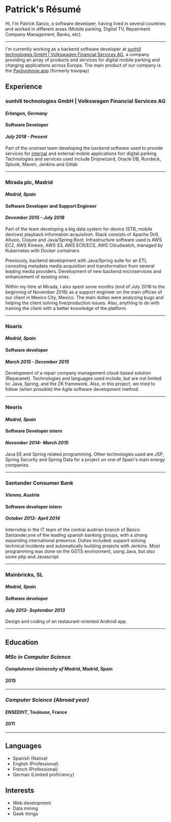 # Patrick's Résumé

Hi, I'm Patrick Sanzo, a software developer, having lived in several countries and worked in different areas (Mobile parking, Digital TV, Repairment Company Management, Banks, etc).
* * *
I'm currently working as a backend software developer at [sunhill technologies GmbH | Volkswagen Financial Services AG](https://www.sunhill-technologies.com/), a company providing an array of products and services for digital mobile parking and charging applications across Europe. The main product of our company is the [Paybyphone app](https://paybyphone-parken.de/) (formerly travipay)

## Experience

### **sunhill technologies GmbH | Volkswagen Financial Services AG**
#### *Erlangen, Germany*
#### Software Developer
#### _July 2018 - Present_
Part of the onstreet team developing the backend software used to provide services for [internal](https://paybyphone-parken.de/) and external mobile applications forr digital parking
Technologies and services used include Dropwizard, Oracle DB, Rundeck, Splunk, Maven, Jenkins and Gitlab

***
### **Mirada plc, Madrid**
#### *Madrid, Spain*
#### Software Developer and Support Engineer
#### _December 2015 - July 2018_
Part of the team developing a big data system for device (STB, mobile devices) playback information acquisition. Stack consists of Apache Drill, Alluxio, Clojure and Java/Spring Boot.  Infrastructure software used is AWS EC2, AWS Kinesis, AWS S3, AWS ECR/ECS, AWS Cloudwatch, managed by Kubernetes with Docker containers

Previously, backend development with Java/Spring suite for an ETL consisting metadata media acquisition and transformation from several leading media providers.  Development of new backend microservices and enhancement of existing ones.

Within my time at Mirada, I also spent some months (end of July 2016 to the beginning of November 2016) as a support engineer on the main offices of our client in Mexico City, Mexico. The main duties were analyzing bugs and helping the client solving live/production issues. Also, anything to do with training the client with a better knowledge of the platform.


***
### **Noaris**
#### *Madrid, Spain*
#### Software developer
#### _March 2015 - December 2015_
Development of a repair company management cloud-based solution (Reparanet). Technologies and languages used include, but are not limited to: Java, Spring, and the ZK framework. Also, in this project, we tried to follow (when possible) the Agile software development method.

***
### **Neoris**
#### *Madrid, Spain*
#### Software Developer intern
#### _November 2014- March 2015_
Java EE and Spring related programming. Other technologies used are JSP, Spring Security and Spring Data for a project on one of Spain's main energy companies.

***
### **Santander Consumer Bank**
#### *Vienna, Austria*
#### Software developer intern
#### _October 2013- April 2014_
Internship in the IT team of the central austrian branch of Banco Santander,one of the leading spanish banking groups, with a strong expanding international presence. Duties included: support solving technical incidents and automatically building projects with Jenkins. Most programming was done on the GGTS environment, using Java, but also some php and Javascript.

***
### **Mainbricks, SL**
#### *Madrid, Spain*
#### Software developer
#### _July 2013- September 2013_
Design and coding of an restaurant-oriented Android app.

***
## **Education**

### *MSc in Computer Science*
#### *Complutense University of Madrid*, Madrid, Spain
#### 2015
***
### *Computer Science (Abroad year)*
#### *ENSEEIHT*, Toulouse, France
#### 2011
***

## Languages
* Spanish (Native)
* English (Professional)
* French (Professional)
* German (Limited proficiency)


## Interests
* Web development
* Data mining
* Geek things


